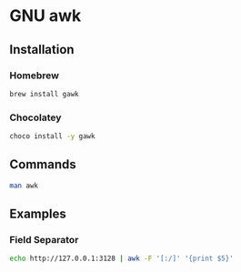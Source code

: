 # GNU awk

## Installation

### Homebrew

```sh
brew install gawk
```

### Chocolatey

```sh
choco install -y gawk
```

## Commands

```sh
man awk
```

## Examples

### Field Separator

```sh
echo http://127.0.0.1:3128 | awk -F '[:/]' '{print $5}'
```

